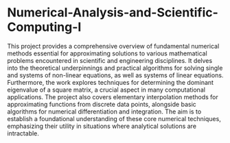 # Numerical-Analysis-and-Scientific-Computing-I
This project provides a comprehensive overview of fundamental numerical methods essential for approximating solutions to various mathematical problems encountered in scientific and engineering disciplines. It delves into the theoretical underpinnings and practical algorithms for solving single and systems of non-linear equations, as well as systems of linear equations. Furthermore, the work explores techniques for determining the dominant eigenvalue of a square matrix, a crucial aspect in many computational applications. The project also covers elementary interpolation methods for approximating functions from discrete data points, alongside basic algorithms for numerical differentiation and integration. The aim is to establish a foundational understanding of these core numerical techniques, emphasizing their utility in situations where analytical solutions are intractable.
